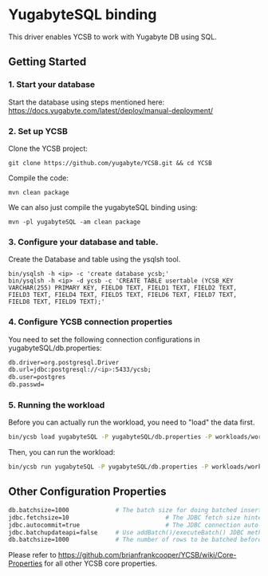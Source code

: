 <!--
Copyright (c) 2015 YCSB contributors. All rights reserved.

Licensed under the Apache License, Version 2.0 (the "License"); you
may not use this file except in compliance with the License. You
may obtain a copy of the License at

http://www.apache.org/licenses/LICENSE-2.0

Unless required by applicable law or agreed to in writing, software
distributed under the License is distributed on an "AS IS" BASIS,
WITHOUT WARRANTIES OR CONDITIONS OF ANY KIND, either express or
implied. See the License for the specific language governing
permissions and limitations under the License. See accompanying
LICENSE file.
-->

# YugabyteSQL binding
This driver enables YCSB to work with Yugabyte DB using SQL.

## Getting Started
### 1. Start your database
Start the database using steps mentioned here: https://docs.yugabyte.com/latest/deploy/manual-deployment/

### 2. Set up YCSB
Clone the YCSB project:

```
git clone https://github.com/yugabyte/YCSB.git && cd YCSB
```

Compile the code:
```
mvn clean package
```

We can also just compile the yugabyteSQL binding using:
```
mvn -pl yugabyteSQL -am clean package
```

### 3. Configure your database and table.
Create the Database and table using the ysqlsh tool.

```
bin/ysqlsh -h <ip> -c 'create database ycsb;'
bin/ysqlsh -h <ip> -d ycsb -c 'CREATE TABLE usertable (YCSB_KEY VARCHAR(255) PRIMARY KEY, FIELD0 TEXT, FIELD1 TEXT, FIELD2 TEXT, FIELD3 TEXT, FIELD4 TEXT, FIELD5 TEXT, FIELD6 TEXT, FIELD7 TEXT, FIELD8 TEXT, FIELD9 TEXT);'
```

### 4. Configure YCSB connection properties
You need to set the following connection configurations in yugabyteSQL/db.properties:

```sh
db.driver=org.postgresql.Driver
db.url=jdbc:postgresql://<ip>:5433/ycsb;
db.user=postgres
db.passwd=
```

### 5. Running the workload
Before you can actually run the workload, you need to "load" the data first.

```sh
bin/ycsb load yugabyteSQL -P yugabyteSQL/db.properties -P workloads/workloada
```

Then, you can run the workload:

```sh
bin/ycsb run yugabyteSQL -P yugabyteSQL/db.properties -P workloads/workloada
```

## Other Configuration Properties

```sh
db.batchsize=1000             # The batch size for doing batched inserts. Defaults to 0. Set to >0 to use batching.
jdbc.fetchsize=10							# The JDBC fetch size hinted to the driver.
jdbc.autocommit=true						# The JDBC connection auto-commit property for the driver.
jdbc.batchupdateapi=false     # Use addBatch()/executeBatch() JDBC methods instead of executeUpdate() for writes (default: false)
db.batchsize=1000             # The number of rows to be batched before commit (or executeBatch() when jdbc.batchupdateapi=true)
```

Please refer to https://github.com/brianfrankcooper/YCSB/wiki/Core-Properties for all other YCSB core properties.

